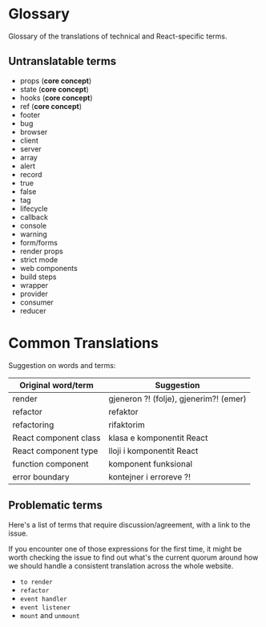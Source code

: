 # Glossary 

Glossary of the translations of technical and React-specific terms.

## Untranslatable terms
- props (**core concept**)
- state (**core concept**)
- hooks (**core concept**)
- ref (**core concept**)
- footer
- bug
- browser
- client
- server
- array
- alert
- record
- true
- false
- tag
- lifecycle
- callback
- console
- warning
- form/forms
- render props
- strict mode
- web components
- build steps
- wrapper
- provider
- consumer
- reducer

# Common Translations

Suggestion on words and terms:

| Original word/term | Suggestion | 
| ------------------ | ---------- |
| render | gjeneron ?! (folje), gjenerim?! (emer) |
| refactor | refaktor | 
| refactoring | rifaktorim |
| React component class | klasa e komponentit React |
| React component type | lloji i komponentit React |
| function component | komponent funksional |
| error boundary | kontejner i erroreve ?! |

## Problematic terms

Here's a list of terms that require discussion/agreement, with a link to the issue.

If you encounter one of those expressions for the first time, it might be worth checking the issue to find out what's the current quorum around how we should handle a consistent translation across the whole website.

- `to render` 
- `refactor` 
- `event handler` 
- `event listener`
- `mount` and `unmount` 
